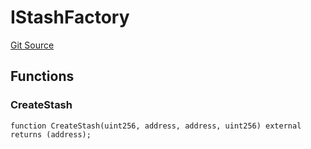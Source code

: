 # IStashFactory
[Git Source](https://github.com/larrythecucumber321/protocol/blob/aabf2c9d4120808940fb3be9193cb66ea71ac351/contracts/plugins/assets/convex/vendor/ConvexInterfaces.sol)


## Functions
### CreateStash


```solidity
function CreateStash(uint256, address, address, uint256) external returns (address);
```

